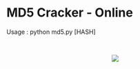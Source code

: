 # MD5 Cracker - Online
Usage : python md5.py [HASH]

   <!-- PROJECT LOGO -->
<br />
<p align="center">
  <a>
    <img src="https://i.imgur.com/BctTBd0.png">
  </a>
</p>
